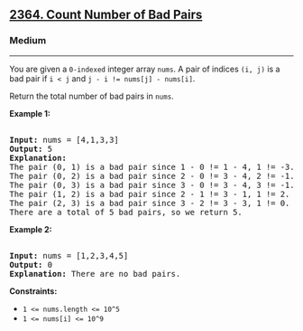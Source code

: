 ### <h2><a href="https://leetcode.com/problems/count-number-of-bad-pairs/">2364. Count Number of Bad Pairs</a></h2>  
<h3>Medium</h3>  
<hr>  
<div>  
<p>You are given a <code>0-indexed</code> integer array <code>nums</code>. A pair of indices <code>(i, j)</code> is a bad pair if <code>i &lt; j</code> and <code>j - i != nums[j] - nums[i]</code>.</p>  

<p>Return the total number of bad pairs in <code>nums</code>.</p>  

<p><strong>Example 1:</strong></p>  
<pre>  
<strong>Input:</strong> nums = [4,1,3,3]  
<strong>Output:</strong> 5  
<strong>Explanation:</strong>  
The pair (0, 1) is a bad pair since 1 - 0 != 1 - 4, 1 != -3.  
The pair (0, 2) is a bad pair since 2 - 0 != 3 - 4, 2 != -1.  
The pair (0, 3) is a bad pair since 3 - 0 != 3 - 4, 3 != -1.  
The pair (1, 2) is a bad pair since 2 - 1 != 3 - 1, 1 != 2.  
The pair (2, 3) is a bad pair since 3 - 2 != 3 - 3, 1 != 0.  
There are a total of 5 bad pairs, so we return 5.  
</pre>  

<p><strong>Example 2:</strong></p>  
<pre>  
<strong>Input:</strong> nums = [1,2,3,4,5]  
<strong>Output:</strong> 0  
<strong>Explanation:</strong> There are no bad pairs.  
</pre>  

<p><strong>Constraints:</strong></p>  
<ul>  
<li><code>1 <= nums.length <= 10^5</code></li>  
<li><code>1 <= nums[i] <= 10^9</code></li>  
</ul>  
</div>  
